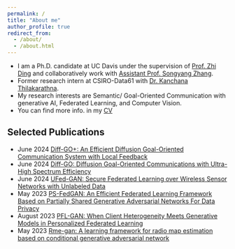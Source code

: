 ```yaml
---
permalink: /
title: "About me"
author_profile: true
redirect_from: 
  - /about/
  - /about.html
---
```


* I am a Ph.D. candidate at UC Davis under the supervision of [Prof. Zhi Ding](https://scholar.google.com/citations?user=G0oZBhUAAAAJ&hl=en) and collaboratively work with [Assistant Prof. Songyang Zhang](https://scholar.google.com/citations?user=cZI11G4AAAAJ&hl=en).
* Former research intern at CSIRO-Data61 with [Dr. Kanchana Thilakarathna](https://scholar.google.com/citations?user=V-YM7ecAAAAJ&hl=en).
* My research interests are Semantic/ Goal-Oriented Communication with generative AI, Federated Learning, and Computer Vision.
* You can find more info. in my [CV](https://github.com/achinthaw/achinthaw.github.io/files/Resume_AW_updatedf.pdf)



Selected Publications
------
* June 2024 [Diff-GO+: An Efficient Diffusion Goal-Oriented Communication System with Local Feedback](https://www.authorea.com/users/787507/articles/1002398-diff-go-an-efficient-diffusion-goal-oriented-communication-system-with-local-feedback)
* June 2024 [Diff-GO: Diffusion Goal-Oriented Communications with Ultra-High Spectrum Efficiency](https://ieeexplore.ieee.org/abstract/document/10615283)
* June 2024 [UFed-GAN: Secure Federated Learning over Wireless Sensor Networks with Unlabeled Data](https://ieeexplore.ieee.org/abstract/document/10615691)
* May 2023 [PS-FedGAN: An Efficient Federated Learning Framework Based on Partially Shared Generative Adversarial Networks For Data Privacy](https://ieeexplore.ieee.org/abstract/document/10557587)
* August 2023 [PFL-GAN: When Client Heterogeneity Meets Generative Models in Personalized Federated Learning](https://arxiv.org/pdf/2308.12454)
* May 2023 [Rme-gan: A learning framework for radio map estimation based on conditional generative adversarial network](https://arxiv.org/pdf/2212.12817)
